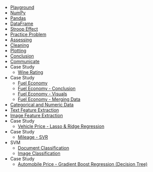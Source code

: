- [Playground](https://s3-us-west-2.amazonaws.com/vinkrish-notes/Playground.html)
- [NumPy](https://s3-us-west-2.amazonaws.com/vinkrish-notes/NumPy.html)
- [Pandas](https://s3-us-west-2.amazonaws.com/vinkrish-notes/Pandas.html)
- [DataFrame](https://s3-us-west-2.amazonaws.com/vinkrish-notes/DataFrame.html)
- [Stroop Effect](https://s3.us-west-2.amazonaws.com/vinkrish-notes/Stroop_Effect.html)
- [Practice Problem](https://s3-us-west-2.amazonaws.com/vinkrish-notes/PracticeProblem.html)
- [Assessing](https://s3-us-west-2.amazonaws.com/vinkrish-notes/assessing.html)
- [Cleaning](https://s3-us-west-2.amazonaws.com/vinkrish-notes/cleaning.html)
- [Plotting](https://s3-us-west-2.amazonaws.com/vinkrish-notes/plotting_with_pandas.html)
- [Conclusion](https://s3-us-west-2.amazonaws.com/vinkrish-notes/conclusions.html)
- [Communicate](https://s3-us-west-2.amazonaws.com/vinkrish-notes/communicate.html)
- Case Study
    - [Wine Rating](https://s3-us-west-2.amazonaws.com/vinkrish-notes/CaseStudy.html)
- Case Study    
    - [Fuel Economy](https://s3-us-west-2.amazonaws.com/vinkrish-notes/FuelEconomy.html)
    - [Fuel Economy - Conclusion](https://s3-us-west-2.amazonaws.com/vinkrish-notes/drawing-conclusions.html)
    - [Fuel Economy - Visuals](https://s3-us-west-2.amazonaws.com/vinkrish-notes/exploring_visuals.html)
    - [Fuel Economy - Merging Data](https://s3-us-west-2.amazonaws.com/vinkrish-notes/merging_data.html)
- [Categorical and Numeric Data](https://s3-us-west-2.amazonaws.com/vinkrish-notes/CategoricalAndNumericData.html)
- [Text Feature Extraction](https://s3-us-west-2.amazonaws.com/vinkrish-notes/TextFeatureExtraction.html)
- [Image Feature Extraction](https://s3-us-west-2.amazonaws.com/vinkrish-notes/ImageFeatureExtraction.html)
- Case Study
    - [Vehicle Price - Lasso & Ridge Regression](https://s3-us-west-2.amazonaws.com/vinkrish-notes/vehiclePrice-LassoRidge.html)
- Case Study
    - [Mileage - SVR](https://s3-us-west-2.amazonaws.com/vinkrish-notes/mpg-SVR.html)
- SVM
    - [Document Classification](https://s3-us-west-2.amazonaws.com/vinkrish-notes/DocumentClassification-SVM.html)
    - [Image Classification](https://s3-us-west-2.amazonaws.com/vinkrish-notes/MNISTClassification-SVM.html)
- Case Study
    - [Automobile Price - Gradient Boost Regression (Decision Tree)](https://s3-us-west-2.amazonaws.com/vinkrish-notes/autoPrice-GradientBoosting.html)